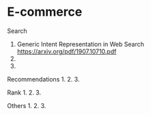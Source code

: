 # E-commerce

Search
1. Generic Intent Representation in Web Search  https://arxiv.org/pdf/1907.10710.pdf
2. 
3. 

Recommendations
1.
2.
3.

Rank
1.
2.
3.

Others
1.
2.
3.

